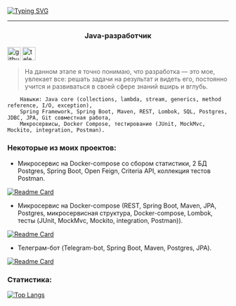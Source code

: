 
[![Typing SVG](https://readme-typing-svg.herokuapp.com?font=Fira+Code&size=60&pause=500&color=028022&vCenter=true&width=835&height=80&lines=%D0%9C%D0%B5%D0%BD%D1%8F+%D0%B7%D0%BE%D0%B2%D1%83%D1%82+%D0%9A%D0%B8%D1%80%D0%B8%D0%BB%D0%BB+%3A%29)](https://git.io/typing-svg)

----
<h3 align="center">Java-разработчик</h3>

[<img src='https://cdn.jsdelivr.net/npm/simple-icons@3.0.1/icons/github.svg' alt='github' height='30'>](https://github.com/kirillkormilcev)  [<img src='https://cdn.jsdelivr.net/npm/simple-icons@3.0.1/icons/telegram.svg' alt='telegram' height='30'>](https://t.me/kormilcev)

>На данном этапе я точно понимаю, что разработка — это мое, увлекает все: решать задачи на результат и видеть его, постоянно учится и развиваться в своей сфере знаний вширь и вглубь.

```
    Навыки: Java core (collections, lambda, stream, generics, method reference, I/O, exception),
    Spring Framework, Spring Boot, Maven, REST, Lombok, SQL, Postgres, JDBC, JPA, Git совместная работа,
    Микросервисы, Docker Compose, тестирование (JUnit, MockMvc, Mockito, integration, Postman).
```

<h3> Некоторые из моих проектов:</h3>

- Микросервис на Docker-compose со сбором статистики, 2 БД Postgres, Spring Boot, Open Feign,
Criteria API, коллекция тестов Postman.

[![Readme Card](https://github-readme-stats.vercel.app/api/pin/?username=kirillkormilcev&repo=java-explore-with-me)](https://github.com/kirillkormilcev/java-explore-with-me)

- Микросервис на Docker-compose (REST, Spring Boot, Maven, JPA, Postgres, микросервисная структура,
Docker-compose, Lombok, тесты (JUnit, MockMvc, Mockito, integration, Postman)).

[![Readme Card](https://github-readme-stats.vercel.app/api/pin/?username=kirillkormilcev&repo=java-shareit)](https://github.com/kirillkormilcev/java-shareit)

- Телеграм-бот (Telegram-bot, Spring Boot, Maven, Postgres, JPA).

[![Readme Card](https://github-readme-stats.vercel.app/api/pin/?username=kirillkormilcev&repo=homework-statuses-bot)](https://github.com/kirillkormilcev/homework-statuses-bot)

<h3> Статистика:</h3>

[![Top Langs](https://github-readme-stats.vercel.app/api/top-langs/?username=kirillkormilcev)](https://github.com/anuraghazra/github-readme-stats)


